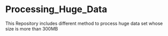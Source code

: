 # Processing_Huge_Data
This Repository includes different method to process huge data set whose size is more than 300MB
